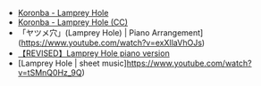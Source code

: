 * [Koronba - Lamprey Hole](https://www.youtube.com/watch?v=C9PFVo1FEwU)
* [Koronba - Lamprey Hole (CC)](https://www.youtube.com/watch?v=2RmhTbVinV4)
* 「ヤツメ穴」(Lamprey Hole) | Piano Arrangement](https://www.youtube.com/watch?v=exXIlaVhOJs)
* [【REVISED】Lamprey Hole piano version](https://www.youtube.com/watch?v=hM3eBWCRndY)
* [Lamprey Hole | sheet music]https://www.youtube.com/watch?v=tSMnQ0Hz_9Q)
